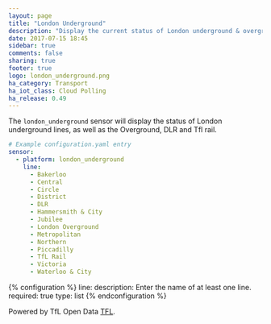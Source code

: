 ```yaml
---
layout: page
title: "London Underground"
description: "Display the current status of London underground & overground lines within Home Assistant."
date: 2017-07-15 18:45
sidebar: true
comments: false
sharing: true
footer: true
logo: london_underground.png
ha_category: Transport
ha_iot_class: Cloud Polling
ha_release: 0.49
---
```


The `london_underground` sensor will display the status of London underground lines, as well as the Overground, DLR and Tfl rail.

```yaml
# Example configuration.yaml entry
sensor:
  - platform: london_underground
    line:
      - Bakerloo
      - Central
      - Circle
      - District
      - DLR
      - Hammersmith & City
      - Jubilee
      - London Overground
      - Metropolitan
      - Northern
      - Piccadilly
      - TfL Rail
      - Victoria
      - Waterloo & City
```

{% configuration %}
line:
  description: Enter the name of at least one line.
  required: true
  type: list
{% endconfiguration %}

Powered by TfL Open Data [TFL](https://api.tfl.gov.uk/).
